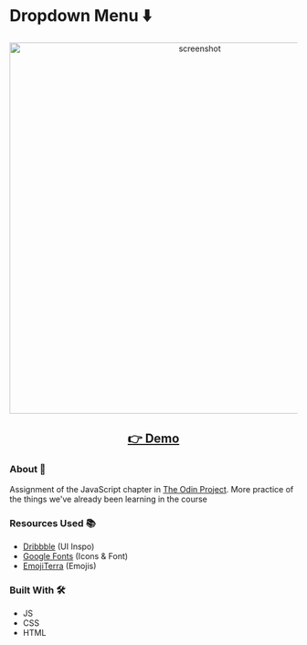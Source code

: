 # Dropdown Menu ⬇️

<p align="center">
  <img src="screenshots/screenshot.png" width="650px" alt="screenshot">
</p>
<h2 align="center">
  <a href="https://nightrunner4.github.io/drop-down-menu">👉 Demo</a>
</h2>

### About 📖

Assignment of the JavaScript chapter in [The Odin Project](https://www.theodinproject.com). More practice of the things we've already been learning in the course

### Resources Used 📚

- [Dribbble](https://dribbble.com/shots/15582954-Little-Big-Details-1-Menu-Drop) (UI Inspo)
- [Google Fonts](https://fonts.google.com) (Icons & Font)
- [EmojiTerra](https://emojiterra.com/) (Emojis)

### Built With 🛠️

- JS
- CSS
- HTML
